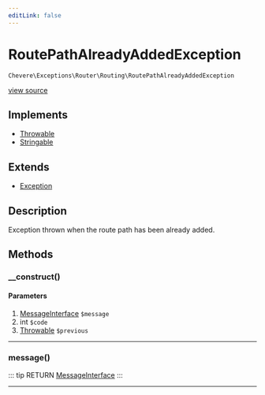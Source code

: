 ```yaml
---
editLink: false
---
```


# RoutePathAlreadyAddedException

`Chevere\Exceptions\Router\Routing\RoutePathAlreadyAddedException`

[view source](https://github.com/chevere/chevere/blob/master/src/Chevere/Exceptions/Router/Routing/RoutePathAlreadyAddedException.php)

## Implements

- [Throwable](https://www.php.net/manual/class.throwable)
- [Stringable](https://www.php.net/manual/class.stringable)

## Extends

- [Exception](../../Core/Exception.md)

## Description

Exception thrown when the route path has been already added.

## Methods

### __construct()

#### Parameters

1. [MessageInterface](../../../Interfaces/Message/MessageInterface.md) `$message`
2. int `$code`
3. [Throwable](https://www.php.net/manual/class.throwable) `$previous`

---

### message()

::: tip RETURN
[MessageInterface](../../../Interfaces/Message/MessageInterface.md)
:::

---
